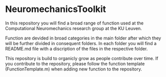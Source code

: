 # NeuromechanicsToolkit

In this repository you will find a broad range of function used at the Computational Neuromechanics research group at the KU Leuven.

Function are devided in broad categories in the main folder after which they will be further divided in consequent folders. In each folder you will find a README.md file with a discription of the files in the respective folder.

This repository is build to organicly grow as people contribute over time. If you contribute to the repository, please follow the function template (FunctionTemplate.m) when adding new function to the repository.

